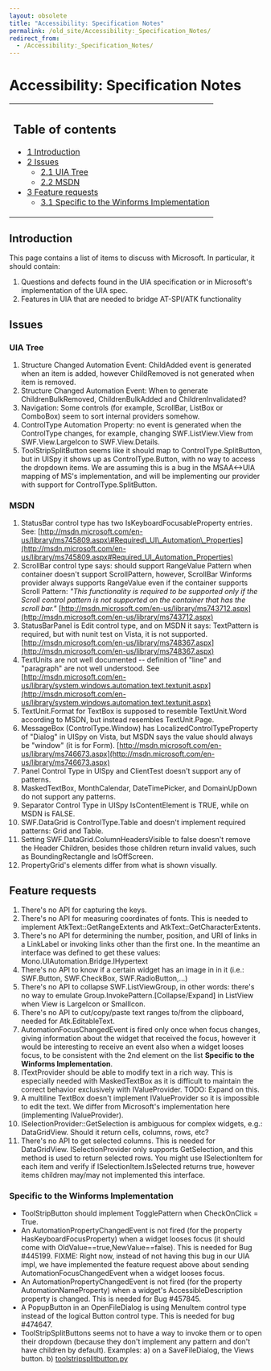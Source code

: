 ```yaml
---
layout: obsolete
title: "Accessibility: Specification Notes"
permalink: /old_site/Accessibility:_Specification_Notes/
redirect_from:
  - /Accessibility:_Specification_Notes/
---
```


Accessibility: Specification Notes
==================================

<table>
<col width="100%" />
<tbody>
<tr class="odd">
<td align="left"><h2>Table of contents</h2>
<ul>
<li><a href="#Introduction">1 Introduction</a></li>
<li><a href="#Issues">2 Issues</a>
<ul>
<li><a href="#UIA_Tree">2.1 UIA Tree</a></li>
<li><a href="#MSDN">2.2 MSDN</a></li>
</ul></li>
<li><a href="#Feature_requests">3 Feature requests</a>
<ul>
<li><a href="#Specific_to_the_Winforms_Implementation">3.1 Specific to the Winforms Implementation</a></li>
</ul></li>
</ul></td>
</tr>
</tbody>
</table>

Introduction
------------

This page contains a list of items to discuss with Microsoft. In particular, it should contain:

1.  Questions and defects found in the UIA specification or in Microsoft's implementation of the UIA spec.
2.  Features in UIA that are needed to bridge AT-SPI/ATK functionality

Issues
------

### UIA Tree

1.  Structure Changed Automation Event: ChildAdded event is generated when an item is added, however ChildRemoved is not generated when item is removed.
2.  Structure Changed Automation Event: When to generate ChildrenBulkRemoved, ChildrenBulkAdded and ChildrenInvalidated?
3.  Navigation: Some controls (for example, ScrollBar, ListBox or ComboBox) seem to sort internal providers somehow.
4.  ControlType Automation Property: no event is generated when the ControlType changes, for example, changing SWF.ListView.View from SWF.View.LargeIcon to SWF.View.Details.
5.  ToolStripSplitButton seems like it should map to ControlType.SplitButton, but in UISpy it shows up as ControlType.Button, with no way to access the dropdown items. We are assuming this is a bug in the MSAA\<-\>UIA mapping of MS's implementation, and will be implementing our provider with support for ControlType.SplitButton.

### MSDN

1.  StatusBar control type has two IsKeyboardFocusableProperty entries. See: [http://msdn.microsoft.com/en-us/library/ms745809.aspx\#Required\_UI\_Automation\_Properties](http://msdn.microsoft.com/en-us/library/ms745809.aspx#Required_UI_Automation_Properties)
2.  ScrollBar control type says: should support RangeValue Pattern when container doesn't support ScrollPattern, however, ScrollBar Winforms provider always supports RangeValue even if the container supports Scroll Pattern: *"This functionality is required to be supported only if the Scroll control pattern is not supported on the container that has the scroll bar."* [http://msdn.microsoft.com/en-us/library/ms743712.aspx](http://msdn.microsoft.com/en-us/library/ms743712.aspx)
3.  StatusBarPanel is Edit control type, and on MSDN it says: TextPattern is required, but with nunit test on Vista, it is not supported. [http://msdn.microsoft.com/en-us/library/ms748367.aspx](http://msdn.microsoft.com/en-us/library/ms748367.aspx)
4.  TextUnits are not well documented -- definition of "line" and "paragraph" are not well understood. See [http://msdn.microsoft.com/en-us/library/system.windows.automation.text.textunit.aspx](http://msdn.microsoft.com/en-us/library/system.windows.automation.text.textunit.aspx)
5.  TextUnit.Format for TextBox is supposed to resemble TextUnit.Word according to MSDN, but instead resembles TextUnit.Page.
6.  MessageBox (ControlType.Window) has LocalizedControlTypeProperty of "Dialog" in UISpy on Vista, but MSDN says the value should always be "window" (it is for Form). [http://msdn.microsoft.com/en-us/library/ms746673.aspx](http://msdn.microsoft.com/en-us/library/ms746673.aspx)
7.  Panel Control Type in UISpy and ClientTest doesn't support any of patterns.
8.  MaskedTextBox, MonthCalendar, DateTimePicker, and DomainUpDown do not support any patterns.
9.  Separator Control Type in UISpy IsContentElement is TRUE, while on MSDN is FALSE.
10. SWF.DataGrid is ControlType.Table and doesn't implement required patterns: Grid and Table.
11. Setting SWF.DataGrid.ColumnHeadersVisible to false doesn't remove the Header Children, besides those children return invalid values, such as BoundingRectangle and IsOffScreen.
12. PropertyGrid's elements differ from what is shown visually.

Feature requests
----------------

1.  There's no API for capturing the keys.
2.  There's no API for measuring coordinates of fonts. This is needed to implement AtkText::GetRangeExtents and AtkText::GetCharacterExtents.
3.  There's no API for determining the number, position, and URI of links in a LinkLabel or invoking links other than the first one. In the meantime an interface was defined to get these values: Mono.UIAutomation.Bridge.IHypertext
4.  There's no API to know if a certain widget has an image in in it (i.e.: SWF.Button, SWF.CheckBox, SWF.RadioButton,...)
5.  There's no API to collapse SWF.ListViewGroup, in other words: there's no way to emulate Group.InvokePattern.[Collapse/Expand] in ListView when View is LargeIcon or SmallIcon.
6.  There's no API to cut/copy/paste text ranges to/from the clipboard, needed for Atk.EditableText.
7.  AutomationFocusChangedEvent is fired only once when focus changes, giving information about the widget that received the focus, however it would be interesting to receive an event also when a widget looses focus, to be consistent with the 2nd element on the list **Specific to the Winforms Implementation**.
8.  ITextProvider should be able to modify text in a rich way. This is especially needed with MaskedTextBox as it is difficult to maintain the correct behavior exclusively with IValueProvider. TODO: Expand on this.
9.  A multiline TextBox doesn't implement IValueProvider so it is impossible to edit the text. We differ from Microsoft's implementation here (implementing IValueProvider).
10. ISelectionProvider::GetSelection is ambiguous for complex widgets, e.g.: DataGridView. Should it return cells, columns, rows, etc?
11. There's no API to get selected columns. This is needed for DataGridView. ISelectionProvider only supports GetSelection, and this method is used to return selected rows. You might use ISelectionItem for each item and verify if ISelectionItem.IsSelected returns true, however items children may/may not implemented this interface.

### Specific to the Winforms Implementation

-   ToolStripButton should implement TogglePattern when CheckOnClick = True.
-   An AutomationPropertyChangedEvent is not fired (for the property HasKeyboardFocusProperty) when a widget looses focus (it should come with OldValue==true,NewValue==false). This is needed for Bug \#445199. FIXME: Right now, instead of not having this bug in our UIA impl, we have implemented the feature request above about sending AutomationFocusChangedEvent when a widget looses focus.
-   An AutomationPropertyChangedEvent is not fired (for the property AutomationNameProperty) when a widget's AccessibleDescription property is changed. This is needed for Bug \#457845.
-   A PopupButton in an OpenFileDialog is using MenuItem control type instead of the logical Button control type. This is needed for bug \#474647.
-   ToolStripSplitButtons seems not to have a way to invoke them or to open their dropdown (because they don't implement any pattern and don't have children by default). Examples: a) on a SaveFileDialog, the Views button. b) [toolstripsplitbutton.py](http://anonsvn.mono-project.com/viewvc/trunk/uia2atk/test/samples/toolstripsplitbutton.py?view=markup)



